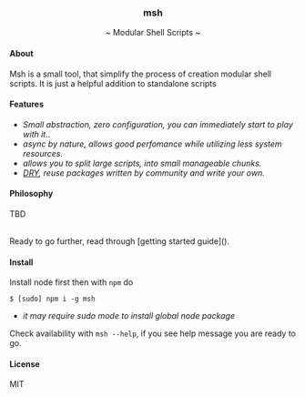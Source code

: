 <div align="center">
<h3>msh</h3>
~ Modular Shell Scripts ~
</div>

#### About
Msh is a small tool, that simplify the process of creation modular shell scripts.
It is just a helpful addition to standalone scripts

#### Features
 - *Small abstraction, zero configuration, you can immediately start to play with it.*.
 - *async by nature, allows good perfomance while utilizing less system resources.*
 - *allows you to split large scripts, into small manageable chunks.*
 - *[DRY](), reuse packages written by community and write your own.*
  
#### Philosophy
 TBD

<br>
Ready to go further, read through [getting started guide]().


#### Install
Install node first then with `npm` do

```shell
$ [sudo] npm i -g msh
```

* *it may require sudo mode to install global node package*

Check availability with `msh --help`, if you see help message you are ready to go.

#### License
MIT
